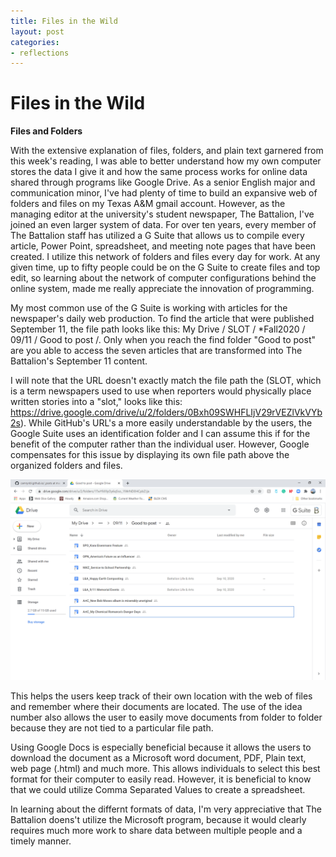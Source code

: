 ```yaml
---
title: Files in the Wild
layout: post
categories:
- reflections
---
```

# Files in the Wild #

**Files and Folders**

With the extensive explanation of files, folders, and plain text garnered from this week's reading, I was able to better understand how my own computer stores the data I give it and how the same process works for online data shared through programs like Google Drive. As a senior English major and communication minor, I've had plenty of time to build an expansive web of folders and files on my Texas A&M gmail account. However, as the managing editor at the university's student newspaper, The Battalion, I've joined an even larger system of data. For over ten years, every member of The Battalion staff has utilized a G Suite that allows us to compile every article, Power Point, spreadsheet, and meeting note pages that have been created. I utilize this network of folders and files every day for work. At any given time, up to fifty people could be on the G Suite to create files and top edit, so learning about the network of computer configurations behind the online system, made me really appreciate the innovation of programming.

My most common use of the G Suite is working with articles for the newspaper's daily web production. To find the article that were published September 11, the file path looks like this: My Drive / SLOT / *Fall2020 / 09/11 / Good to post /. Only when you reach the find folder "Good to post" are you able to access the seven articles that are transformed into The Battalion's September 11 content. 

I will note that the URL doesn't exactly match the file path the (SLOT, which is a term newspapers used to use when reporters would physically place written stories into a "slot," looks like this: https://drive.google.com/drive/u/2/folders/0Bxh09SWHFLIjV29rVEZlVkVYb2s). While GitHub's URL's a more easily understandable by the users, the Google Suite uses an identification folder and I can assume this if for the benefit of the computer rather than the individual user. However, Google compensates for this issue by displaying its own file path above the organized folders and files. 

![The Battalion Google Drive](https://github.com/Camrynbl/camrynbl.github.io/blob/master/_posts/2020-09-11.png)

This helps the users keep track of their own location with the web of files and remember where their documents are located. The use of the idea number also allows the user to easily move documents from folder to folder because they are not tied to a particular file path.  

Using Google Docs is especially beneficial because it allows the users to download the document as a Microsoft word document, PDF, Plain text, web page (.html) and much more. This allows individuals to select this best format for their computer to easily read. However, it is beneficial to know that we could utilize Comma Separated Values to create a spreadsheet.

In learning about the differnt formats of data, I'm very appreciative that The Battalion doens't utilize the Microsoft program, because it would clearly requires much more work to share data between multiple people and a timely manner. 

